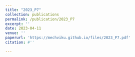 ```yaml
---
title: "2023_P7"
collection: publications
permalink: /publication/2023_P7
excerpt: ''
date: 2023-04-11
venue: ''
paperurl: 'https://mechviku.github.io/files/2023_P7.pdf'
citation: #''

---
```


[Download paper here]: (https://mechviku.github.io/files/2023_P7.pdf)






